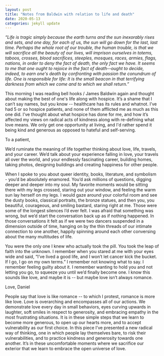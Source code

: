 ```yaml
---
layout: post
title: "Notes from Baldwin with relation to life and death"
date: 2020-05-13
categories: jekyll update
---
```


_“Life is tragic simply because the earth turns and the sun inexorably rises and sets, and one day, for each of us, the sun will go down for the last, last time. Perhaps the whole root of our trouble, the human trouble, is that we will sacrifice all the beauty of our lives, will imprison ourselves in totems, taboos, crosses, blood sacrifices, steeples, mosques, races, armies, flags, nations, in order to deny the fact of death, the only fact we have. It seems to me that one ought to rejoice in the fact of death--ought to decide, indeed, to earn one's death by confronting with passion the conundrum of life. One is responsible for life: It is the small beacon in that terrifying darkness from which we come and to which we shall return.”_


This morning I was reading bell hooks / James Baldwin again and thought about making the best of one's life along with hospice. It’s a shame that I can’t say names, but you know -- healthcare has its rules and whatnot. I’ve had 5 or so hospice patients, and none of them afflicted me as much as this one did. I’ve thought about what hospice has done for me, and how it’s affected my views on radical acts of kindness along with re-defining what love means. We only get one opportunity at living, and I'd rather spend it being kind and generous as opposed to hateful and self-serving.

To a patient,

We’d ruminate the meaning of life together thinking about love, life, travels, and your career. We’d talk about your experience falling in love, your travels all over the world, and your endlessly fascinating career, building homes, taking photos, designing buildings and creating happiness for other people.

When I spoke to you about queer identity, books, literature, and symbolism - you’d be absolutely enamored. You’d ask millions of questions, digging deeper and deeper into my soul. My favorite moments would be sitting there with my legs crossed, staring out your window, and feeling the warm sun lay herself on my legs. I would gaze around your colorful room and see the dusty books, classical portraits, the bronze statues, and then you, you beautiful, courageous, and smiling bastard, staring right at me. Those were some of the longest silences I’d ever felt. I was afraid that something was wrong, but we’d start the conversation back up as if nothing happened. In those conversations it felt as if we were two dancers suspended in a dimension outside of time, hanging on by the thin threads of our intimate connection to one another, happily spinning around each other conversing about the many multitudes of life.

You were the only one I knew who actually took the pill. You took the leap of faith into the unknown. I remember when you stared at me with your eyes wide and said, “I’ve lived a good life, and I won’t let cancer kick the bucket. If I go, I go on my own terms.” I remember not knowing what to say. I remember feeling guilty about it. I remember wanting to hold you and not letting you go, to squeeze you until we’d finally become one. I know this sounds like love, and maybe it is -- but maybe love isn’t always romance.

Love,
Daniel

People say that love is like romance -- to which I protest, romance is more like love. Love is overarching and encompasses all of our actions. We demonstrate love every day in small behaviors, eyes curving upwards in laughter, soft smiles in respect to generosity, and embracing empathy in the most frustrating situations. It is in these simple steps that we learn to become more generous, to open up our hearts more, and to accept vulnerability as our first choice. In this piece I’ve presented a new radical way of thinking, one in which people lay themselves bare, to risk their vulnerabilities, and  to practice kindness and generosity towards one another. It’s in these uncomfortable moments where we sacrifice our exterior that we learn to embrace the open universe of love.
